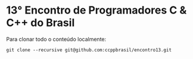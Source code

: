 13° Encontro de Programadores C & C++ do Brasil
======================================================================

Para clonar todo o conteúdo localmente:
```
git clone --recursive git@github.com:ccppbrasil/encontro13.git
```
